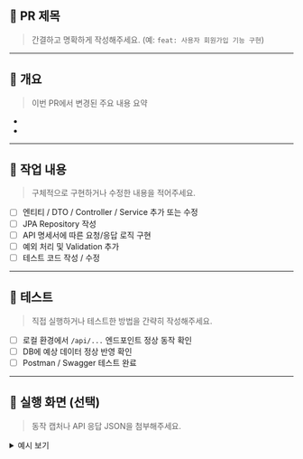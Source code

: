 ## 📝 PR 제목
> 간결하고 명확하게 작성해주세요. (예: `feat: 사용자 회원가입 기능 구현`)

---

## 📌 개요
> 이번 PR에서 변경된 주요 내용 요약

- 
- 

---

## 🔨 작업 내용
> 구체적으로 구현하거나 수정한 내용을 적어주세요.

- [ ] 엔티티 / DTO / Controller / Service 추가 또는 수정
- [ ] JPA Repository 작성
- [ ] API 명세서에 따른 요청/응답 로직 구현
- [ ] 예외 처리 및 Validation 추가
- [ ] 테스트 코드 작성 / 수정

---

## 🧪 테스트
> 직접 실행하거나 테스트한 방법을 간략히 작성해주세요.

- [ ] 로컬 환경에서 `/api/...` 엔드포인트 정상 동작 확인
- [ ] DB에 예상 데이터 정상 반영 확인
- [ ] Postman / Swagger 테스트 완료

---

## 📸 실행 화면 (선택)
> 동작 캡처나 API 응답 JSON을 첨부해주세요.
<details>
<summary>예시 보기</summary>

```json
{
  "status": 200,
  "message": "회원가입 성공",
  "data": { ... }
}
